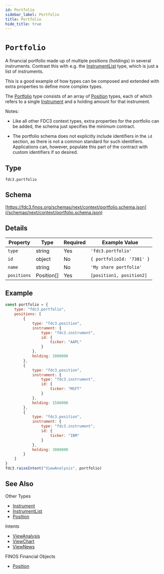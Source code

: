 ```yaml
---
id: Portfolio
sidebar_label: Portfolio
title: Portfolio
hide_title: true
---
```

# `Portfolio`

A financial portfolio made up of multiple positions (holdings) in several instruments. Contrast this
with e.g. the [InstrumentList](InstrumentList) type, which is just a list of instruments.

This is a good example of how types can be composed and extended with extra properties to define more complex types.

The [Portfolio](Portfolio) type consists of an array of [Position](Position) types, each of which
refers to a single [Instrument](Instrument) and a holding amount for that instrument.

Notes:

- Like all other FDC3 context types, extra properties for the portfolio can be added, the schema just 
specifies the minimum contract.

- The portfolio schema does not explicitly include identifiers in the `id` section, as there
is not a common standard for such identifiers. Applications can, however, populate
this part of the contract with custom identifiers if so desired.

## Type

`fdc3.portfolio`

## Schema

[https://fdc3.finos.org/schemas/next/context/portfolio.schema.json](/schemas/next/context/portfolio.schema.json)

## Details

| Property     | Type       | Required | Example Value             |
|--------------|------------|----------|---------------------------|
| `type`       | string     | Yes      | `'fdc3.portfolio'`        |
| `id`         | object     | No       | `{ portfolioId: '7381' }` |
| `name`       | string     | No       | `'My share portfolio'`    |
| `positions`  | Position[] | Yes      | `[position1, position2]`  |

## Example

```js
const portfolio = {
    type: "fdc3.portfolio",
    positions: [
        {
            type: "fdc3.position",
            instrument: {
                type: "fdc3.instrument",
                id: {
                    ticker: "AAPL"
                }
            },
            holding: 2000000
        },
        {
            type: "fdc3.position",
            instrument: {
                type: "fdc3.instrument",
                id: {
                    ticker: "MSFT"
                }
            },
            holding: 1500000
        },
        {
            type: "fdc3.position",
            instrument: {
                type: "fdc3.instrument",
                id: {
                    ticker: "IBM"
                }
            },
            holding: 3000000
        }
    ]
}
fdc3.raiseIntent("ViewAnalysis", portfolio)
```

## See Also

Other Types
- [Instrument](Instrument)
- [InstrumentList](InstrumentList)
- [Position](Position)

Intents
- [ViewAnalysis](../../intents/ref/ViewAnalysis)
- [ViewChart](../../intents/ref/ViewChart)
- [ViewNews](../../intents/ref/ViewNews)

FINOS Financial Objects
- [Position](https://fo.finos.org/docs/objects/portfolio)

